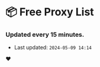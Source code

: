 # :package: Free Proxy List
### Updated every 15 minutes.

- Last updated: `2024-05-09 14:14`

:heart:
